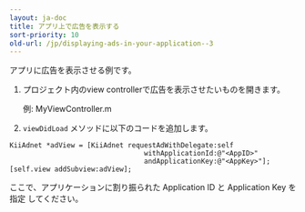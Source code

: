 ```yaml
---
layout: ja-doc
title: アプリ上で広告を表示する
sort-priority: 10
old-url: /jp/displaying-ads-in-your-application--3
---
```

アプリに広告を表示させる例です。

1. プロジェクト内のview controllerで広告を表示させたいものを開きます。

    例: MyViewController.m

1. `viewDidLoad` メソッドに以下のコードを追加します。


```objc
KiiAdnet *adView = [KiiAdnet requestAdWithDelegate:self
                                 withApplicationId:@"<AppID>"
                                 andApplicationKey:@"<AppKey>"];
[self.view addSubview:adView];
```

ここで、アプリケーションに割り振られた Application ID と Application Key を指定
してください。


